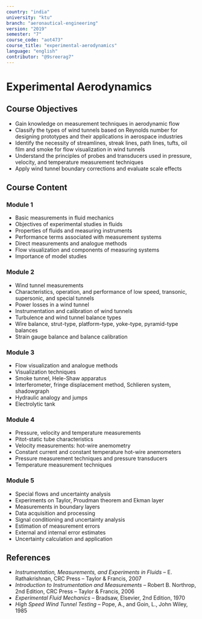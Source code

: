 ```yaml
---
country: "india"
university: "ktu"
branch: "aeronautical-engineering"
version: "2019"
semester: "7"
course_code: "aot473"
course_title: "experimental-aerodynamics"
language: "english"
contributor: "@9sreerag7"
---
```


# Experimental Aerodynamics

## Course Objectives

- Gain knowledge on measurement techniques in aerodynamic flow  
- Classify the types of wind tunnels based on Reynolds number for designing prototypes and their applications in aerospace industries  
- Identify the necessity of streamlines, streak lines, path lines, tufts, oil film and smoke for flow visualization in wind tunnels  
- Understand the principles of probes and transducers used in pressure, velocity, and temperature measurement techniques  
- Apply wind tunnel boundary corrections and evaluate scale effects  

## Course Content

### Module 1

- Basic measurements in fluid mechanics  
- Objectives of experimental studies in fluids  
- Properties of fluids and measuring instruments  
- Performance terms associated with measurement systems  
- Direct measurements and analogue methods  
- Flow visualization and components of measuring systems  
- Importance of model studies  

### Module 2

- Wind tunnel measurements  
- Characteristics, operation, and performance of low speed, transonic, supersonic, and special tunnels  
- Power losses in a wind tunnel  
- Instrumentation and calibration of wind tunnels  
- Turbulence and wind tunnel balance types  
- Wire balance, strut-type, platform-type, yoke-type, pyramid-type balances  
- Strain gauge balance and balance calibration  

### Module 3

- Flow visualization and analogue methods  
- Visualization techniques  
- Smoke tunnel, Hele-Shaw apparatus  
- Interferometer, fringe displacement method, Schlieren system, shadowgraph  
- Hydraulic analogy and jumps  
- Electrolytic tank  

### Module 4

- Pressure, velocity and temperature measurements  
- Pitot-static tube characteristics  
- Velocity measurements: hot-wire anemometry  
- Constant current and constant temperature hot-wire anemometers  
- Pressure measurement techniques and pressure transducers  
- Temperature measurement techniques  

### Module 5

- Special flows and uncertainty analysis  
- Experiments on Taylor, Proudman theorem and Ekman layer  
- Measurements in boundary layers  
- Data acquisition and processing  
- Signal conditioning and uncertainty analysis  
- Estimation of measurement errors  
- External and internal error estimates  
- Uncertainty calculation and application  

## References

- *Instrumentation, Measurements, and Experiments in Fluids* – E. Rathakrishnan, CRC Press – Taylor & Francis, 2007  
- *Introduction to Instrumentation and Measurements* – Robert B. Northrop, 2nd Edition, CRC Press – Taylor & Francis, 2006  
- *Experimental Fluid Mechanics* – Bradsaw, Elsevier, 2nd Edition, 1970  
- *High Speed Wind Tunnel Testing* – Pope, A., and Goin, L., John Wiley, 1985  
